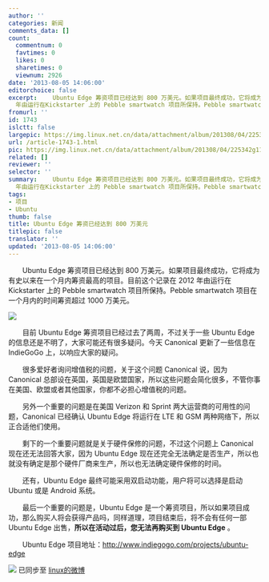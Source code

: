 ```yaml
---
author: ''
categories: 新闻
comments_data: []
count:
  commentnum: 0
  favtimes: 0
  likes: 0
  sharetimes: 0
  viewnum: 2926
date: '2013-08-05 14:06:00'
editorchoice: false
excerpt: 　　Ubuntu Edge 筹资项目已经达到 800 万美元。如果项目最终成功，它将成为有史以来在一个月内筹资最高的项目。目前这个记录在 2012
  年由运行在Kickstarter 上的 Pebble smartwatch 项目所保持。Pebble smartwatch  ...
fromurl: ''
id: 1743
islctt: false
largepic: https://img.linux.net.cn/data/attachment/album/201308/04/225342g11mq92mil9o3e7d.jpg
url: /article-1743-1.html
pic: https://img.linux.net.cn/data/attachment/album/201308/04/225342g11mq92mil9o3e7d.jpg.thumb.jpg
related: []
reviewer: ''
selector: ''
summary: 　　Ubuntu Edge 筹资项目已经达到 800 万美元。如果项目最终成功，它将成为有史以来在一个月内筹资最高的项目。目前这个记录在 2012
  年由运行在Kickstarter 上的 Pebble smartwatch 项目所保持。Pebble smartwatch  ...
tags:
- 项目
- Ubuntu
thumb: false
title: Ubuntu Edge 筹资已经达到 800 万美元
titlepic: false
translator: ''
updated: '2013-08-05 14:06:00'
---
```


　　Ubuntu Edge 筹资项目已经达到 800 万美元。如果项目最终成功，它将成为有史以来在一个月内筹资最高的项目。目前这个记录在 2012 年由运行在 Kickstarter 上的 Pebble smartwatch 项目所保持。Pebble smartwatch 项目在一个月内的时间筹资超过 1000 万美元。


![](https://img.linux.net.cn/data/attachment/album/201308/04/225342g11mq92mil9o3e7d.jpg)


　　目前 Ubuntu Edge 筹资项目已经过去了两周，不过关于一些 Ubuntu Edge 的信息还是不明了，大家可能还有很多疑问。今天 Canonical 更新了一些信息在 IndieGoGo 上，以响应大家的疑问。


　　很多爱好者询问增值税的问题，关于这个问题 Canonical 说，因为 Canonical 总部设在英国，英国是欧盟国家，所以这些问题会简化很多，不管你事在美国、欧盟或者其他国家，你都不必担心增值税的问题。


　　另外一个重要的问题是在美国 Verizon 和 Sprint 两大运营商的可用性的问题，Canonical 已经确认 Ubuntu Edge 将运行在 LTE 和 GSM 两种网络下，所以正合适他们使用。


　　剩下的一个重要问题就是关于硬件保修的问题，不过这个问题上 Canonical 现在还无法回答大家，因为 Ubuntu Edge 现在还完全无法确定是否生产，所以也就没有确定是那个硬件厂商来生产，所以也无法确定硬件保修的时间。


　　还有，Ubuntu Edge 最终可能采用双启动功能，用户将可以选择是启动 Ubuntu 或是 Android 系统。


　　最后一个重要的问题是，Ubuntu Edge 是一个筹资项目，所以如果项目成功，那么购买人将会获得产品吗，同样道理，项目结束后，将不会有任何一部 Ubuntu Edge 出售，**所以在活动过后，您无法再购买到 Ubuntu Edge** 。


　　Ubuntu Edge 项目地址：<http://www.indiegogo.com/projects/ubuntu-edge>


![](https://img.linux.net.cn/xwb/images/bgimg/icon_logo.png) 已同步至 [linux的微博](http://weibo.com/1772191555/A3kudkpQM)